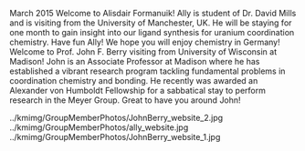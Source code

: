 March 2015
Welcome to Alisdair Formanuik! Ally is student of Dr. David Mills and is visiting from  the University of Manchester, UK. He will be staying for one month to gain insight into our ligand synthesis for uranium coordination chemistry.
Have fun Ally! We hope you will enjoy chemistry in Germany!
Welcome to Prof. John F. Berry visiting from University of Wisconsin at Madison! John is an Associate Professor at Madison where he has established a vibrant research program tackling fundamental problems in coordination chemistry and bonding. He recently was awarded an Alexander von Humboldt Fellowship for a sabbatical stay to perform research in the Meyer Group.
Great to have you around John!

../kmimg/GroupMemberPhotos/JohnBerry_website_2.jpg
../kmimg/GroupMemberPhotos/ally_website.jpg
../kmimg/GroupMemberPhotos/JohnBerry_website_1.jpg